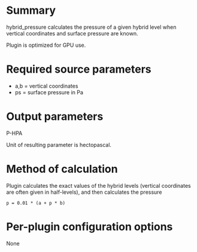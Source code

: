# Summary

hybrid_pressure calculates the pressure of a given hybrid level when vertical coordinates and surface pressure are known.

Plugin is optimized for GPU use.

# Required source parameters

* a,b = vertical coordinates
* ps = surface pressure in Pa

# Output parameters

P-HPA

Unit of resulting parameter is hectopascal.

# Method of calculation

Plugin calculates the exact values of the hybrid levels (vertical coordinates are often given in half-levels), and then calculates the pressure

    p = 0.01 * (a + p * b)

# Per-plugin configuration options

None